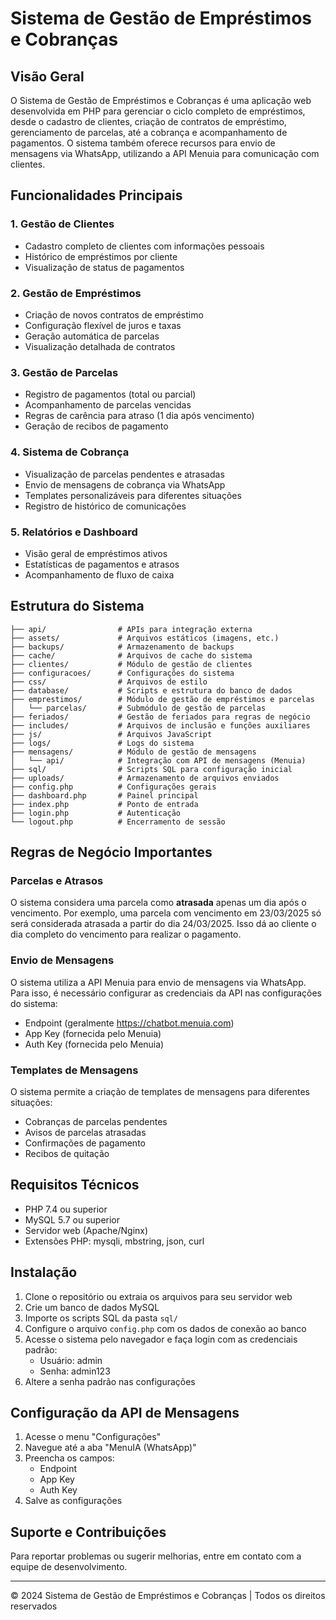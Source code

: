 # Sistema de Gestão de Empréstimos e Cobranças

## Visão Geral

O Sistema de Gestão de Empréstimos e Cobranças é uma aplicação web desenvolvida em PHP para gerenciar o ciclo completo de empréstimos, desde o cadastro de clientes, criação de contratos de empréstimo, gerenciamento de parcelas, até a cobrança e acompanhamento de pagamentos. O sistema também oferece recursos para envio de mensagens via WhatsApp, utilizando a API Menuia para comunicação com clientes.

## Funcionalidades Principais

### 1. Gestão de Clientes
- Cadastro completo de clientes com informações pessoais
- Histórico de empréstimos por cliente
- Visualização de status de pagamentos

### 2. Gestão de Empréstimos
- Criação de novos contratos de empréstimo
- Configuração flexível de juros e taxas
- Geração automática de parcelas
- Visualização detalhada de contratos

### 3. Gestão de Parcelas
- Registro de pagamentos (total ou parcial)
- Acompanhamento de parcelas vencidas
- Regras de carência para atraso (1 dia após vencimento)
- Geração de recibos de pagamento

### 4. Sistema de Cobrança
- Visualização de parcelas pendentes e atrasadas
- Envio de mensagens de cobrança via WhatsApp
- Templates personalizáveis para diferentes situações
- Registro de histórico de comunicações

### 5. Relatórios e Dashboard
- Visão geral de empréstimos ativos
- Estatísticas de pagamentos e atrasos
- Acompanhamento de fluxo de caixa

## Estrutura do Sistema

```
├── api/                # APIs para integração externa
├── assets/             # Arquivos estáticos (imagens, etc.)
├── backups/            # Armazenamento de backups
├── cache/              # Arquivos de cache do sistema
├── clientes/           # Módulo de gestão de clientes
├── configuracoes/      # Configurações do sistema
├── css/                # Arquivos de estilo
├── database/           # Scripts e estrutura do banco de dados
├── emprestimos/        # Módulo de gestão de empréstimos e parcelas
│   └── parcelas/       # Submódulo de gestão de parcelas
├── feriados/           # Gestão de feriados para regras de negócio
├── includes/           # Arquivos de inclusão e funções auxiliares
├── js/                 # Arquivos JavaScript
├── logs/               # Logs do sistema
├── mensagens/          # Módulo de gestão de mensagens
│   └── api/            # Integração com API de mensagens (Menuia)
├── sql/                # Scripts SQL para configuração inicial
├── uploads/            # Armazenamento de arquivos enviados
├── config.php          # Configurações gerais
├── dashboard.php       # Painel principal
├── index.php           # Ponto de entrada
├── login.php           # Autenticação
└── logout.php          # Encerramento de sessão
```

## Regras de Negócio Importantes

### Parcelas e Atrasos
O sistema considera uma parcela como **atrasada** apenas um dia após o vencimento. Por exemplo, uma parcela com vencimento em 23/03/2025 só será considerada atrasada a partir do dia 24/03/2025. Isso dá ao cliente o dia completo do vencimento para realizar o pagamento.

### Envio de Mensagens
O sistema utiliza a API Menuia para envio de mensagens via WhatsApp. Para isso, é necessário configurar as credenciais da API nas configurações do sistema:
- Endpoint (geralmente https://chatbot.menuia.com)
- App Key (fornecida pelo Menuia)
- Auth Key (fornecida pelo Menuia)

### Templates de Mensagens
O sistema permite a criação de templates de mensagens para diferentes situações:
- Cobranças de parcelas pendentes
- Avisos de parcelas atrasadas
- Confirmações de pagamento
- Recibos de quitação

## Requisitos Técnicos

- PHP 7.4 ou superior
- MySQL 5.7 ou superior
- Servidor web (Apache/Nginx)
- Extensões PHP: mysqli, mbstring, json, curl

## Instalação

1. Clone o repositório ou extraia os arquivos para seu servidor web
2. Crie um banco de dados MySQL
3. Importe os scripts SQL da pasta `sql/`
4. Configure o arquivo `config.php` com os dados de conexão ao banco
5. Acesse o sistema pelo navegador e faça login com as credenciais padrão:
   - Usuário: admin
   - Senha: admin123
6. Altere a senha padrão nas configurações

## Configuração da API de Mensagens

1. Acesse o menu "Configurações"
2. Navegue até a aba "MenuIA (WhatsApp)"
3. Preencha os campos:
   - Endpoint
   - App Key
   - Auth Key
4. Salve as configurações

## Suporte e Contribuições

Para reportar problemas ou sugerir melhorias, entre em contato com a equipe de desenvolvimento.

---

© 2024 Sistema de Gestão de Empréstimos e Cobranças | Todos os direitos reservados 